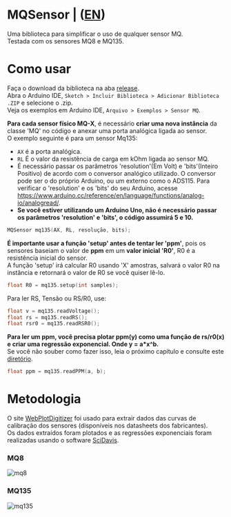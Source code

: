 # MQSensor | ([EN](./README.md))
Uma biblioteca para simplificar o uso de qualquer sensor MQ.  
Testada com os sensores MQ8 e MQ135.  

# Como usar  
Faça o download da biblioteca na aba [release](https://github.com/daguerpedro/MQSensor/releases).  
Abra o Arduino IDE, `Sketch > Incluir Biblioteca > Adicionar Biblioteca .ZIP` e selecione o .zip.  
Veja os exemplos em Arduino IDE, `Arquivo > Exemplos > Sensor MQ`.  

**Para cada sensor físico MQ-X**, é necessário **criar uma nova instância** da classe 'MQ' no código e anexar uma porta analógica ligada ao sensor.  
O exemplo seguinte é para um sensor Mq135:  
- `AX` é a porta analógica.
- `RL` É o valor da resistência de carga em kOhm ligada ao sensor MQ.  
- É necessário passar os parâmetros 'resolution'(Em Volt) e 'bits'(Inteiro Positivo) de acordo com o conversor analógico utilizado. O conversor pode ser o do próprio Arduino, ou um externo como o ADS115. Para verificar o 'resolution' e os 'bits' do seu Arduino, acesse https://www.arduino.cc/reference/en/language/functions/analog-io/analogread/. 
- **Se você estiver utilizando um Arduino Uno, não é necessário passar os parâmetros 'resolution' e 'bits', o código assumirá 5 e 10.**
```c++
MQSensor mq135(AX, RL, resolução, bits);
```
**É importante usar a função 'setup' antes de tentar ler 'ppm'**, pois os sensores baseiam o valor de **ppm** em um **valor inicial 'R0'**, R0 é a resistência inicial do sensor.  
A função 'setup' irá calcular R0 usando 'X' amostras, salvará o valor R0 na instância e retornará o valor de R0 se você quiser lê-lo.
```c++
float R0 = mq135.setup(int samples);
```
Para ler RS, Tensão ou RS/R0, use:  
```c++
float v = mq135.readVoltage();
float rs = mq135.readRS();
float rsr0 = mq135.readRSR0();
```
**Para ler um ppm, você precisa plotar ppm(y) como uma função de rs/r0(x) e criar uma regressão exponencial. Onde y = a*x^b.**  
Se você não souber como fazer isso, leia o próximo capítulo e consulte este [diretório](./dados).
```c++
float ppm = mq135.readPPM(a, b);
```

# Metodologia 
O site [WebPlotDigitizer](https://automeris.io/wpd/) foi usado para extrair dados das curvas de calibração dos sensores (disponíveis nos datasheets dos fabricantes).   
Os dados extraídos foram plotados e as regressões exponenciais foram realizadas usando o software [SciDavis](https://scidavis.sourceforge.net/).

### MQ8 
![mq8](./dados/mq8.png)

### MQ135
![mq135](./dados/mq135.png)